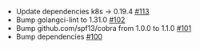 * Update dependencies k8s -> 0.19.4 [#113](https://github.com/corneliusweig/ketall/pull/113)
* Bump golangci-lint to 1.31.0 [#102](https://github.com/corneliusweig/ketall/pull/102)
* Bump github.com/spf13/cobra from 1.0.0 to 1.1.0 [#101](https://github.com/corneliusweig/ketall/pull/101)
* Bump dependencies [#100](https://github.com/corneliusweig/ketall/pull/100)
